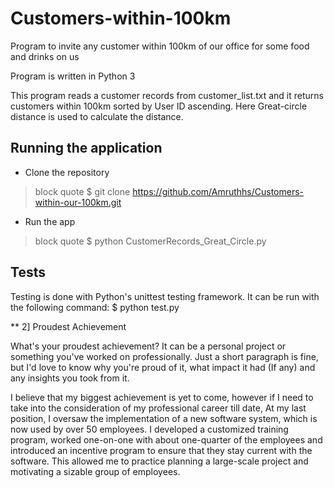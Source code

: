 # Customers-within-100km
Program to invite any customer within 100km of our office for some food and drinks on us

Program is written in Python 3

This program reads a customer records from customer_list.txt and it returns customers within 100km sorted by User ID ascending.
Here Great-circle distance is used to calculate the distance.

## Running the application 

* Clone the repository

>block quote $ git clone https://github.com/Amruthhs/Customers-within-our-100km.git

* Run the app

>block quote $ python CustomerRecords_Great_Circle.py

## Tests
Testing is done with Python's unittest testing framework. It can be run with the following command: $ python test.py

** 2] Proudest Achievement

What's your proudest achievement? It can be a personal project or something you've worked on professionally. Just a short paragraph is fine, but I'd love to know why you're proud of it, what impact it had (If any) and any insights you took from it.

I believe that my biggest achievement is yet to come, however if I need to take into the consideration of my professional career till date, 
At my last position, I oversaw the implementation of a new software system, which is now used by over 50 employees. I developed a customized training program, worked one-on-one with about one-quarter of the employees and introduced an incentive program to ensure that they stay current with the software. This allowed me to practice planning a large-scale project and motivating a sizable group of employees.

